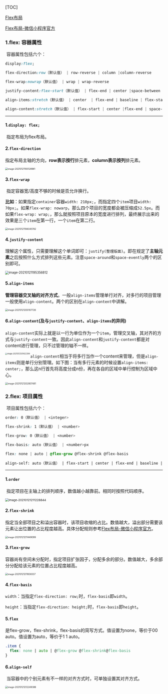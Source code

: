 [TOC]

[Flex布局](http://www.ruanyifeng.com/blog/2015/07/flex-grammar.html)

[Flex布局-微信小程序官方](https://developers.weixin.qq.com/ebook?action=get_post_info&docid=00080e799303986b0086e605f5680a)

### 1.flex: 容器属性

​	容器属性包括六个：

```css
display:flex;

flex-direction:row（默认值） | row-reverse | column |column-reverse

flex-wrap:nowrap（默认值） | wrap | wrap-reverse

justify-content:flex-start（默认值） | flex-end | center |space-between | space-around | space-evenly

align-items:stretch（默认值） | center  | flex-end | baseline | flex-start

align-content:stretch（默认值） | flex-start | center |flex-end | space-between | space-around | space-evenly
```

****

#### 1.`display: flex;`

​	指定布局为flex布局。

#### 2.`flex-direction`

​	指定布局主轴的方向，**row表示按行**排元素，**column表示按列**排元素。

<img src="./images/flex-direction.png" alt="image-20210121193128981" style="zoom:50%;" />

#### 3.`flex-wrap`

​	指定容器宽/高度不够的时候是否允许换行。

​	**比如**：如果指定`container`容器`width: 210px;`，而指定四个`item`项目`width: 70px;`。如果`flex-wrap: nowarp`，那么四个项目的宽度都会被压缩成`52.5px`。而如果`flex-wrap: wrap;`，那么就按照项目原本的宽度进行排列，最终展示出来的效果是三个`item`在第一行，一个`item`在第二行。

<img src="./images/flex-wrap.png" alt="image-20210121194045782" style="zoom:50%;" />

#### 4.`justify-content`

​	理解这个属性，只需要理解这个单词即可：`justify(整理版面)`。即在规定了**主轴元素**之后按照什么方式排列这些元素。注意`space-around`和`space-evently`两个的区别即可。

<img src="./images/justify-content.png" alt="image-20210121195356812" style="zoom:70%;" />

#### 5.`align-items`

​	**管理容器交叉轴的对齐方式**。一般`align-items`管理单行对齐，对多行的项目管理一般使用`align-content`。两个的区别在`align-content`中讲解。

<img src="./images/align-items.png" alt="image-20210121200107726" style="zoom:50%;" />

#### 6.`align-content`(及与`justify-content`、`align-items`的异同)

​	`align-content`实际上就是以一行为单位作为一个`item`，管理交叉轴，其对齐的方式与`justify-content`一致。因此`align-content`和`justify-content`都是对content进行管理，只不过管理的轴不一样。

<img src="./images/align-content.png" alt="image-20210121201422394" style="zoom:40%;" align="left"/>

​	`align-content`相当于将多行当作一个content来管理，但是`align-items`则是单行分别管理。如下图：当有多行元素的时候设置`align-items: center;`，那么这n行首先将高度分成n份，再在各自的区域中单行控制为区域中心。

<img src="./images/content&items.png" alt="image-20210121202807481" style="zoom:50%;" />

### 2.flex: 项目属性

​	项目属性包括六个：

```css
order: 0（默认值） | <integer>

flex-shrink: 1（默认值） | <number>

flex-grow: 0（默认值） | <number>

flex-basis: auto（默认值） | <number>px

flex: none | auto | @flex-grow @flex-shrink @flex-basis
  
align-self: auto（默认值） | flex-start | center | flex-end | baseline |stretch
```

****

#### 1.`order`

​	指定项目在主轴上的排列顺序，数值越小越靠前。相同时按照代码顺序。

<img src="./images/flex-order.png" alt="image-20210121211228844" style="zoom:67%;" />

#### 2.`flex-shrink`

​	指定当全部项目之和溢出容器时，该项目收缩的占比。数值越大，溢出部分需要该元素让出位置的占比程度越高。具体分配规则参考[Flex布局-微信小程序官方](https://developers.weixin.qq.com/ebook?action=get_post_info&docid=00080e799303986b0086e605f5680a)。

<img src="./images/flex-shrink.png" alt="image-20210121211449099" style="zoom:50%;" />

#### 3.`flex-grow`

​	容器尚有空间未分配时，指定项目扩张因子，分配多余的部分。数值越大，多余部分分配给该元素的位置占比程度越高。

<img src="./images/flex-grow.png" alt="image-20210121211838337" style="zoom:50%;" />

#### 4.`flex-basis`

​	`width`：当指定`flex-direction: row;`时，`flex-basis`即`width`。

​	`height`：当指定`flex-direction: height;`时，`flex-basis`即`height`。

#### 5.`flex`

​	是flex-grow，flex-shrink，flex-basis的简写方式。值设置为none，等价于00 auto。值设置为auto，等价于1 1 auto。

```css
.item {
  flex: none | auto | @flex-grow @flex-shrink@flex-basis
}
```

#### 6.`align-self`

​	当容器中的个别元素有不一样的对齐方式时，可单独设置其对齐方式。

<img src="./images/align-self.png" alt="image-20210121212249386" style="zoom:50%;" />